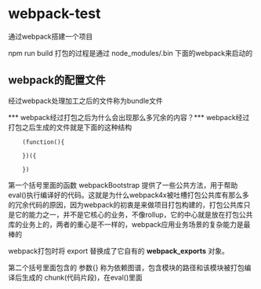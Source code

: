 # webpack-test
通过webpack搭建一个项目

npm run build 打包的过程是通过 node_modules/.bin 下面的webpack来启动的

## webpack的配置文件


经过webpack处理加工之后的文件称为bundle文件


*** webpack经过打包之后为什么会出现那么多冗余的内容？***
webpack经过打包之后生成的文件就是下面的这种结构
```
    (function(){

    })({

    })
```
第一个括号里面的函数 webpackBootstrap 提供了一些公共方法，用于帮助eval()执行编译好的代码。这就是为什么webpack4x被吐槽打包公共库有那么多的冗余代码的原因，因为webpack的初衷是来做项目打包构建的，打包公共库只是它的能力之一，并不是它核心的业务，不像rollup，它的中心就是放在打包公共库的业务上的，两者的重心是不一样的，webpack应用业务场景的复杂能力是最棒的

webpack打包时将 export 替换成了它自有的 __webpack_exports__ 对象。

第二个括号里面包含的 参数{} 称为依赖图谱，包含模块的路径和该模块被打包编译后生成的 chunk(代码片段)，在eval()里面















































